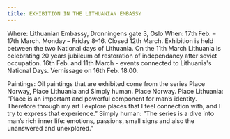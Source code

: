 ```yaml
---
title: EXHIBITION IN THE LITHUANIAN EMBASSY
---
```

Where: Lithuanian Embassy, Dronningens gate 3, Oslo
When: 17th Feb. – 17th March. Monday – Friday 8–16. Closed 12th March.
Exhibition is held between the two National days of Lithuania. On the 11th March Lithuania is celebrating 20 years jubileum of restoration of independancy after soviet occupation. 16th Feb. and 11th March - events connected to Lithuania's National Days. Vernissage on 16th Feb. 18.00.

Paintings: Oil paintings that are exhibited come from the series Place Norway, Place Lithuania and Simply human.
Place Norway. Place Lithuania: ”Place is an important and powerful component for man’s identity. Therefore through my art I explore places that I feel connection with, and I try to express that experience.”
Simply human: ”The series is a dive into man’s rich inner life: emotions, passions, small signs and also the unanswered and unexplored.”
